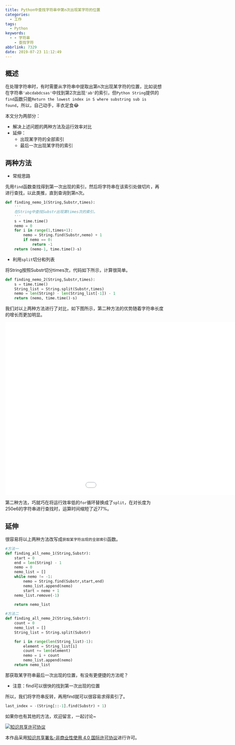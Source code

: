 ```yaml
---
title: Python中查找字符串中第n次出现某字符的位置
categories:
  - 工作
tags:
  - Python
keywords:
  - - 字符串
    - 查找字符
abbrlink: 7329
date: 2019-07-23 11:12:49
---
```


## 概述

在处理字符串时，有时需要从字符串中提取出第n次出现某字符的位置，比如说想在字符串`'abcdabdcsas'`中找到第2次出现`'ab'`的索引，但`Python String`提供的`find`函数只能`Return the lowest index in S where substring sub is found`，所以，自己动手，丰衣足食:joy:

本文分为两部分：

- 解决上述问题的两种方法及运行效率对比
- 延伸：
  - 出现某字符的全部索引
  - 最后一次出现某字符的索引

<!--more-->

## 两种方法

- 常规思路

先用`find`函数查找得到第一次出现的索引，然后将字符串在该索引处做切片，再进行查找，以此类推，直到查询到第n次。

```python
def finding_nemo_1(String,Substr,times): 
    '''
    在String中查找Substr出现第times次的索引。
    '''
    s = time.time()
    nemo = 0
    for i in range(1,times+1):
        nemo = String.find(Substr,nemo) + 1
        if nemo == 0:
            return -1
    return (nemo-1, time.time()-s)
```

- 利用`split`切分和列表

将String按照Substr切分times次，代码如下所示，计算很简单。

```python
def finding_nemo_2(String,Substr,times): 
    s = time.time()
    String_list = String.split(Substr,times)
    nemo = len(String) - len(String_list[-1]) - 1
    return (nemo, time.time()-s)
```

我们对以上两种方法进行了对比，如下图所示，第二种方法的优势随着字符串长度的增长而更加明显。

<iframe src="Method_Compare.html" width="1200px" height= "550px" name="Method_Compare" 
scrolling="No"  noresize="noresize" frameborder="0" id="topFrame" allowtransparency=”yes”></iframe>  

第二种方法，巧就巧在将运行效率低的`for`循环替换成了`split`，在对长度为250e6的字符串进行查找时，运算时间缩短了近77%。

## 延伸

很容易将以上两种方法改写成`获取某字符出现的全部索引`函数。

```python
#方法一
def finding_all_nemo_1(String,Substr): 
    start = 0
    end = len(String) - 1
    nemo = 0
    nemo_list = []
    while nemo != -1:
        nemo = String.find(Substr,start,end)
        nemo_list.append(nemo)
        start = nemo + 1       
    nemo_list.remove(-1)
    
    return nemo_list

#方法二
def finding_all_nemo_2(String,Substr):
    count = 0
    nemo_list = []
    String_list = String.split(Substr)

    for i in range(len(String_list)-1):
        element = String_list[i]
        count += len(element)
        nemo = i + count
        nemo_list.append(nemo)
    return nemo_list
```

那获取某字符串最后一次出现的位置，有没有更便捷的方法呢？

- 注意：find可以很快的找到第一次出现的位置

所以，我们将字符串反转，再用find就可以很容易求得索引了。

```python
last_index = -(String[::-1].find(Substr) + 1)
```

如果你也有其他的方法，欢迎留言，一起讨论~



<a rel="license" href="http://creativecommons.org/licenses/by-nc/4.0/"><img alt="知识共享许可协议" style="border-width:0" src="https://i.creativecommons.org/l/by-nc/4.0/88x31.png" style="float:left" /></a>

本作品采用<a rel="license" href="http://creativecommons.org/licenses/by-nc/4.0/">知识共享署名-非商业性使用 4.0 国际许可协议</a>进行许可。